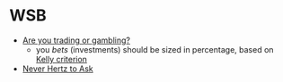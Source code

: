 # WSB

- [Are you trading or gambling?](https://investinglessons.substack.com/p/are-you-trading-or-gambling)
  - you _bets_ (investments) should be sized in percentage, based on [Kelly criterion](https://en.wikipedia.org/wiki/Kelly_criterion)
- [Never Hertz to Ask](https://alexdanco.com/2020/06/14/never-hertz-to-ask/)
